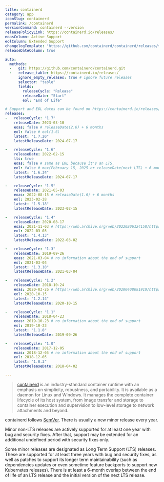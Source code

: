 ```yaml
---
title: containerd
category: app
iconSlug: containerd
permalink: /containerd
versionCommand: containerd --version
releasePolicyLink: https://containerd.io/releases/
eoasColumn: Active Support
eolColumn: Extended Support
changelogTemplate: "https://github.com/containerd/containerd/releases/tag/v__LATEST__"
releaseDateColumn: true

auto:
  methods:
  -   git: https://github.com/containerd/containerd.git
  -   release_table: https://containerd.io/releases/
      ignore_empty_releases: true # ignore future releases
      selector: "table"
      fields:
        releaseCycle: "Release"
        releaseDate: "Start"
        eol: "End of Life"

# Support and EOL dates can be found on https://containerd.io/releases/#support-horizon.
releases:
-   releaseCycle: "1.7"
    releaseDate: 2023-03-10
    eoas: false # releaseDate(2.0) + 6 months
    eol: false # eol(1.6)
    latest: "1.7.20"
    latestReleaseDate: 2024-07-17

-   releaseCycle: "1.6"
    releaseDate: 2022-02-15
    lts: true
    eoas: false # same as EOL because it's an LTS.
    eol: false # max(February 15, 2025 or releaseDate(next LTS) + 6 months
    latest: "1.6.34"
    latestReleaseDate: 2024-07-17

-   releaseCycle: "1.5"
    releaseDate: 2021-05-03
    eoas: 2022-08-15 # releaseDate(1.6) + 6 months
    eol: 2023-02-28
    latest: "1.5.18"
    latestReleaseDate: 2023-02-15

-   releaseCycle: "1.4"
    releaseDate: 2020-08-17
    eoas: 2021-11-03 # https://web.archive.org/web/20220206124158/https://containerd.io/releases/
    eol: 2022-03-03
    latest: "1.4.13"
    latestReleaseDate: 2022-03-02

-   releaseCycle: "1.3"
    releaseDate: 2019-09-26
    eoas: 2021-03-04 # no information about the end of support
    eol: 2021-03-04
    latest: "1.3.10"
    latestReleaseDate: 2021-03-04

-   releaseCycle: "1.2"
    releaseDate: 2018-10-24
    eoas: 2020-03-26 # https://web.archive.org/web/20200408081910/https://containerd.io/releases/
    eol: 2020-10-15
    latest: "1.2.14"
    latestReleaseDate: 2020-10-15

-   releaseCycle: "1.1"
    releaseDate: 2018-04-23
    eoas: 2019-10-23 # no information about the end of support
    eol: 2019-10-23
    latest: "1.1.8"
    latestReleaseDate: 2019-09-26

-   releaseCycle: "1.0"
    releaseDate: 2017-12-05
    eoas: 2018-12-05 # no information about the end of support
    eol: 2018-12-05
    latest: "1.0.3"
    latestReleaseDate: 2018-04-02

---
```


> [containerd](https://containerd.io/) is an industry-standard container runtime with an emphasis on
> simplicity, robustness, and portability. It is available as a daemon for Linux and Windows.
> It manages the complete container lifecycle of its host system, from image transfer and storage to
> container execution and supervision to low-level storage to network attachments and beyond.

containerd follows [SemVer](https://containerd.io/releases/#releases). There is usually a new minor
release every year.

Minor non-LTS releases are actively supported for at least one year with bug and security fixes.
After that, support may be extended for an additional undefined period with security fixes only.

Some minor releases are designated as Long Term Support (LTS) releases. These are supported for at
least three years with bug and security fixes, as well as patches to support its longer term
maintainability (such as dependencies updates or even sometime feature backports to support new
Kubernetes releases). There is at least a 6-month overlap between the end of life of an LTS release
and the initial version of the next LTS release.
